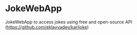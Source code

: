 # JokeWebApp
JokeWebApp to access jokes using free and open-source API (https://github.com/eklavyadev/karljoke)
